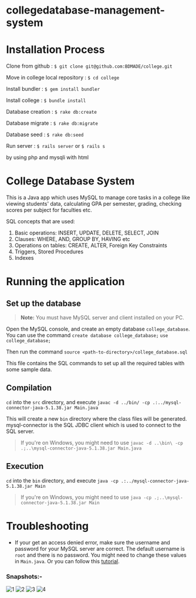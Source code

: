 # collegedatabase-management-system

# Installation Process

Clone from github : `$ git clone git@github.com:BDMADE/college.git`

Move in college local repository : `$ cd college`

Install bundler : `$ gem install bundler`

Install college : `$ bundle install`

Database creation : `$ rake db:create`

Database migrate : `$ rake db:migrate`

Database seed : `$ rake db:seed`

Run server : `$ rails server` or `$ rails s`


by using php and mysqli with html

# College Database System

This is a Java app which uses MySQL to manage core tasks in a college like viewing students' data, calculating GPA per semester, grading, checking scores per subject for faculties etc.

SQL concepts that are used:
1. Basic operations: INSERT, UPDATE, DELETE, SELECT, JOIN
2. Clauses: WHERE, AND, GROUP BY, HAVING etc
3. Operations on tables: CREATE, ALTER, Foreign Key Constraints
4. Triggers, Stored Procedures
5. Indexes


# Running the application

## Set up the database

> **Note:** You must have MySQL server and client installed on your PC.

Open the MySQL console, and create an empty database `college_database`. You can use the command
`create database college_database;`
`use college_database;`

Then run the command `source <path-to-directory>/college_database.sql`

This file contains the SQL commands to set up all the required tables with some sample data.

## Compilation

`cd`  into the `src` directory, and execute
`javac -d ../bin/ -cp .:../mysql-connector-java-5.1.38.jar Main.java`

This will create a new `bin` directory where the class files will be generated. mysql-connector is the SQL JDBC client which is used to connect to the SQL server.

> If you're on Windows, you might need to use
> `javac -d ..\bin\ -cp .;..\mysql-connector-java-5.1.38.jar Main.java`

## Execution

`cd`  into the `bin` directory, and execute
`java -cp .:../mysql-connector-java-5.1.38.jar Main`

> If you're on Windows, you might need to use
> `java -cp .;..\mysql-connector-java-5.1.38.jar Main`


# Troubleshooting

- If your get an access denied error, make sure the username and password for your MySQL server are correct. The default username is `root` and there is no password. You might need to change these values in `Main.java`. Or you can follow this [tutorial](https://medium.com/@chiragpatel_52497/solved-error-access-denied-for-user-root-localhost-of-mysql-programming-school-6e3611838d06).



### Snapshots:-

![1](https://user-images.githubusercontent.com/96574240/215112538-ff6e4115-2774-43a9-9194-456e80128183.png)
![2](https://user-images.githubusercontent.com/96574240/215112572-b5d0460b-0953-4c14-993c-0b1e51f91013.png)
![3](https://user-images.githubusercontent.com/96574240/215112599-34358faa-5b3b-45fb-948f-0e2854f6cc88.png)
![4](https://user-images.githubusercontent.com/96574240/215112612-17eb3409-218d-487c-b036-427dc39a2be5.png)
